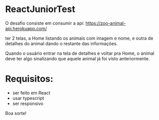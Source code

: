 # ReactJuniorTest

O desafio consiste em consumir a api: https://zoo-animal-api.herokuapp.com/

ter 2 telas, a Home listando os animais com imagem e nome, e outra de detalhes do animal dando o restante das informações.

Quando o usuário entrar na tela de detalhes e voltar pra Home, o animal deve ter algo sinalizando que aquele animal já foi visto anteriormente.

# Requisitos:

- ser feito em React
- usar typescript
- ser responsivo

Boa sorte!
